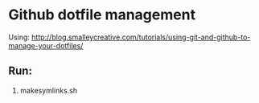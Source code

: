 # Github dotfile management

Using:
	http://blog.smalleycreative.com/tutorials/using-git-and-github-to-manage-your-dotfiles/

## Run:

1. makesymlinks.sh
